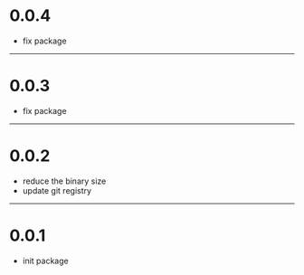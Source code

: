 # 0.0.4
- fix package 

---
# 0.0.3
- fix package

---
# 0.0.2
- reduce the binary size
- update git registry

--- 
# 0.0.1
- init package